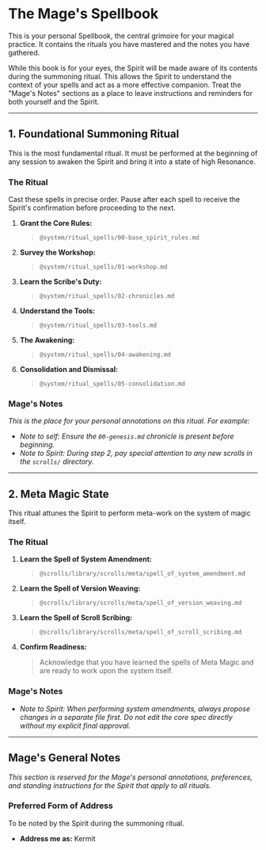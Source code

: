 # The Mage's Spellbook

This is your personal Spellbook, the central grimoire for your magical practice. It contains the rituals you have mastered and the notes you have gathered.

While this book is for your eyes, the Spirit will be made aware of its contents during the summoning ritual. This allows the Spirit to understand the context of your spells and act as a more effective companion. Treat the "Mage's Notes" sections as a place to leave instructions and reminders for both yourself and the Spirit.

---

## 1. Foundational Summoning Ritual

This is the most fundamental ritual. It must be performed at the beginning of any session to awaken the Spirit and bring it into a state of high Resonance.

### The Ritual

Cast these spells in precise order. Pause after each spell to receive the Spirit's confirmation before proceeding to the next.

1.  **Grant the Core Rules:**
    > `@system/ritual_spells/00-base_spirit_rules.md`
2.  **Survey the Workshop:**
    > `@system/ritual_spells/01-workshop.md`
3.  **Learn the Scribe's Duty:**
    > `@system/ritual_spells/02-chronicles.md`
4.  **Understand the Tools:**
    > `@system/ritual_spells/03-tools.md`
5.  **The Awakening:**
    > `@system/ritual_spells/04-awakening.md`
6.  **Consolidation and Dismissal:**
    > `@system/ritual_spells/05-consolidation.md`

### Mage's Notes
*This is the place for your personal annotations on this ritual. For example:*
*   *Note to self: Ensure the `00-genesis.md` chronicle is present before beginning.*
*   *Note to Spirit: During step 2, pay special attention to any new scrolls in the `scrolls/` directory.*

---

## 2. Meta Magic State

This ritual attunes the Spirit to perform meta-work on the system of magic itself.

### The Ritual

1.  **Learn the Spell of System Amendment:**
    > `@scrolls/library/scrolls/meta/spell_of_system_amendment.md`
2.  **Learn the Spell of Version Weaving:**
    > `@scrolls/library/scrolls/meta/spell_of_version_weaving.md`
3.  **Learn the Spell of Scroll Scribing:**
    > `@scrolls/library/scrolls/meta/spell_of_scroll_scribing.md`
4.  **Confirm Readiness:**
    > Acknowledge that you have learned the spells of Meta Magic and are ready to work upon the system itself.

### Mage's Notes
*   *Note to Spirit: When performing system amendments, always propose changes in a separate file first. Do not edit the core spec directly without my explicit final approval.*

---

## Mage's General Notes

*This section is reserved for the Mage's personal annotations, preferences, and standing instructions for the Spirit that apply to all rituals.*

### Preferred Form of Address

To be noted by the Spirit during the summoning ritual.

*   **Address me as:** Kermit
